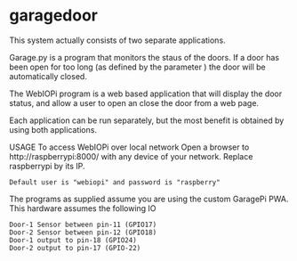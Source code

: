 # garagedoor

This system actually consists of two separate applications.

Garage.py is a program that monitors the staus of the doors. If a door has been open for too long (as defined by the parameter ) the door will be automatically closed.

The WebIOPi program is a web based application that will display the door status, and allow a user to open an close the door from a web page.

Each application can be run separately, but the most benefit is obtained by using both applications.

USAGE
To access WebIOPi over local network
	Open a browser to http://raspberrypi:8000/ with any device of your network. Replace raspberrypi by its IP.

	Default user is "webiopi" and password is "raspberry"

The programs as supplied assume you are using the custom GaragePi PWA.  This hardware assumes the following IO

	Door-1 Sensor between pin-11 (GPIO17)
	Door-2 Sensor between pin-12 (GPIO18) 
	Door-1 output to pin-18 (GPIO24)
	Door-2 output to pin-17 (GPIO-22)
